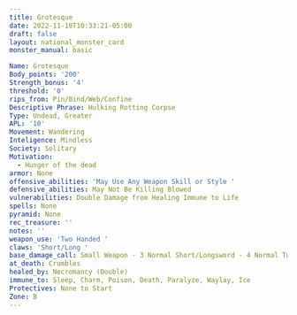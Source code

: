 ```yaml
---
title: Grotesque
date: 2022-11-10T10:33:21-05:00
draft: false
layout: national_monster_card
monster_manual: basic

Name: Grotesque
Body_points: '200'
Strength_bonus: '4'
threshold: '0'
rips_from: Pin/Bind/Web/Confine
Descriptive Phrase: Hulking Rotting Corpse
Type: Undead, Greater
APL: '10'
Movement: Wandering
Inteligence: Mindless
Society: Solitary
Motivation: 
  - Hunger of the dead
armor: None
offensive_abilities: 'May Use Any Weapon Skill or Style '
defensive_abilities: May Not Be Killing Blowed
vulnerabilities: Double Damage from Healing Immune to Life
spells: None
pyramid: None
rec_treasure: ''
notes: ''
weapon_use: 'Two Handed '
claws: 'Short/Long '
base_damage_call: Small Weapon - 3 Normal Short/Longsword - 4 Normal Two handed - 7 Normal
at_death: Crumbles
healed_by: Necromancy (Double)
immune_to: Sleep, Charm, Poison, Death, Paralyze, Waylay, Ice
Protectives: None to Start
Zone: B
---
```

